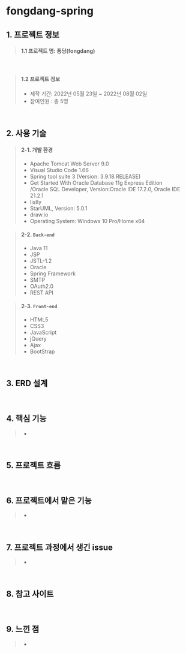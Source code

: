 # fongdang-spring
## 1. 프로젝트 정보
>#### 1.1 프로젝트 명: 퐁당(fongdang)

</br>

>#### 1.2 프로젝트 정보     
>- 제작 기간: 2022년 05월 23일 ~ 2022년 08월 02일    
>- 참여인원 : 총 5명

</br>

## 2. 사용 기술
>#### 2-1. 개발 환경   
 >- Apache Tomcat Web Server 9.0   
 >- Visual Studio Code 1.66   
 >- Spring tool suite 3 (Version: 3.9.18.RELEASE)    
 >- Get Started With Oracle Database 11g Express Edition   
  /Oracle SQL Developer, Version:Oracle IDE 17.2.0, Oracle IDE 21.2.1    
 >- listly
 >- StarUML, Version: 5.0.1   
 >- draw.io
 >- Operating System: Windows 10 Pro/Home x64
 
>#### 2-2. `Back-end`
  >- Java 11
  >- JSP
  >- JSTL-1.2
  >- Oracle
  >- Spring Framework 
  >- SMTP
  >- OAuth2.0
  >- REST API
  
>#### 2-3. `Front-end`
  >- HTML5
  >- CSS3
  >- JavaScript
  >- jQuery
  >- Ajax
  >- BootStrap

</br>

## 3. ERD 설계


</br>

## 4. 핵심 기능
>- 

</br>

## 5. 프로젝트 흐름

</br>

## 6. 프로젝트에서 맡은 기능
>- 

</br>

## 7. 프로젝트 과정에서 생긴 issue
>- 
</br>

## 8. 참고 사이트
> 

</br>

## 9. 느낀 점
>- 


